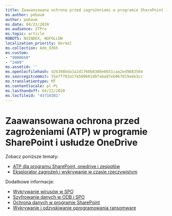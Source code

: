 ```yaml
---
title: Zaawansowana ochrona przed zagrożeniami w programie SharePoint i onedrive
ms.author: pebaum
author: pebaum
ms.date: 04/21/2020
ms.audience: ITPro
ms.topic: article
ROBOTS: NOINDEX, NOFOLLOW
localization_priority: Normal
ms.collection: Adm_O365
ms.custom:
- "9000650"
- "2489"
ms.assetid: ''
ms.openlocfilehash: d2b398bda3a2d1760b8380e0651caa2ed9883504
ms.sourcegitcommit: 55eff703a17e500681d8fa6a87eb067019ade3cc
ms.translationtype: MT
ms.contentlocale: pl-PL
ms.lasthandoff: 04/22/2020
ms.locfileid: "43710381"
---
```

# <a name="advanced-threat-protection-atp-in-sharepoint-and-onedrive"></a>Zaawansowana ochrona przed zagrożeniami (ATP) w programie SharePoint i usłudze OneDrive

Zobacz poniższe tematy:
- [ATP dla programu SharePoint, onedrive i zespołów](https://docs.microsoft.com/office365/securitycompliance/atp-for-spo-odb-and-teams)
- [Eksplorator zagrożeń i wykrywanie w czasie rzeczywistym](https://docs.microsoft.com/office365/securitycompliance/threat-explorer-views)


Dodatkowe informacje:

- [Wykrywanie wirusów w SPO](https://docs.microsoft.com/office365/securitycompliance/virus-detection-in-spo)</br>
- [Szyfrowanie danych w ODB i SPO](https://docs.microsoft.com/office365/securitycompliance/data-encryption-in-odb-and-spo)</br>
- [Ochrona danych w programie SharePoint](https://docs.microsoft.com/sharepoint/safeguarding-your-data)</br>
- [Wykrywanie i odzyskiwanie oprogramowania ransomware](https://support.office.com/article/Ransomware-detection-and-recovering-your-files-0d90ec50-6bfd-40f4-acc7-b8c12c73637f)